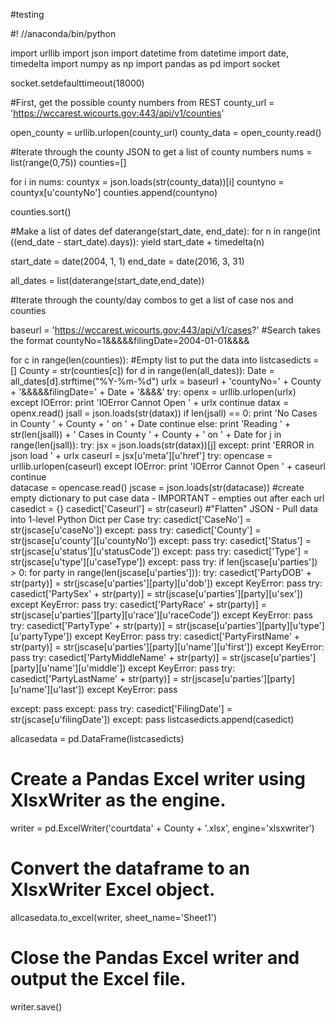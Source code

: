 #testing

#! //anaconda/bin/python

import urllib
import json
import datetime
from datetime import date, timedelta
import numpy as np
import pandas as pd
import socket

socket.setdefaulttimeout(18000)


#First, get the possible county numbers from REST
county_url = 'https://wccarest.wicourts.gov:443/api/v1/counties'

open_county = urllib.urlopen(county_url)
county_data = open_county.read()

#Iterate through the county JSON to get a list of county numbers
nums = list(range(0,75))
counties=[]

for i in nums:
countyx = json.loads(str(county_data))[i]
countyno = countyx[u'countyNo']
counties.append(countyno)

counties.sort()


#Make a list of dates
def daterange(start_date, end_date):
for n in range(int ((end_date - start_date).days)):
yield start_date + timedelta(n)

start_date = date(2004, 1, 1)
end_date = date(2016, 3, 31)

all_dates = list(daterange(start_date,end_date))

#Iterate through the county/day combos to get a list of case nos and counties

baseurl = 'https://wccarest.wicourts.gov:443/api/v1/cases?'
#Search takes the format countyNo=1&&&&&filingDate=2004-01-01&&&&



for c in range(len(counties)):
#Empty list to put the data into
listcasedicts = []
County = str(counties[c])
for d in range(len(all_dates)):
Date = all_dates[d].strftime("%Y-%m-%d")
urlx = baseurl + 'countyNo=' + County + '&&&&&filingDate=' + Date + '&&&&'
try:
openx = urllib.urlopen(urlx)
except IOError:
print 'IOError Cannot Open ' + urlx	
continue
datax = openx.read()
jsall = json.loads(str(datax))
if len(jsall) == 0:
print 'No Cases in County ' + County + ' on ' + Date
continue
else:
print 'Reading ' + str(len(jsall)) + ' Cases in County ' + County + ' on ' + Date
for j in range(len(jsall)):
try:
jsx = json.loads(str(datax))[j]
except:
print 'ERROR in json load ' + urlx
caseurl = jsx[u'meta'][u'href']
try:
opencase = urllib.urlopen(caseurl)
except IOError:
print 'IOError Cannot Open ' + caseurl	
continue	
datacase = opencase.read()
jscase = json.loads(str(datacase))
#create empty dictionary to put case data - IMPORTANT - empties out after each url
casedict = {}
casedict['Caseurl'] = str(caseurl)
#"Flatten" JSON - Pull data into 1-level Python Dict per Case
try:
casedict['CaseNo'] = str(jscase[u'caseNo'])
except:
pass
try:
casedict['County'] = str(jscase[u'county'][u'countyNo'])
except:
pass
try:
casedict['Status'] = str(jscase[u'status'][u'statusCode'])
except:
pass
try:
casedict['Type'] = str(jscase[u'type'][u'caseType'])
except:
pass
try:
if len(jscase[u'parties']) > 0:
for party in range(len(jscase[u'parties'])):
try:
casedict['PartyDOB' + str(party)] = str(jscase[u'parties'][party][u'dob'])
except KeyError:
pass
try:
casedict['PartySex' + str(party)] = str(jscase[u'parties'][party][u'sex'])
except KeyError:
pass
try:
casedict['PartyRace' + str(party)] = str(jscase[u'parties'][party][u'race'][u'raceCode'])
except KeyError:
pass
try:
casedict['PartyType' + str(party)] = str(jscase[u'parties'][party][u'type'][u'partyType'])
except KeyError:
pass
try:
casedict['PartyFirstName' + str(party)] = str(jscase[u'parties'][party][u'name'][u'first'])
except KeyError:
pass
try:
casedict['PartyMiddleName' + str(party)] = str(jscase[u'parties'][party][u'name'][u'middle'])
except KeyError:
pass
try:
casedict['PartyLastName' + str(party)] = str(jscase[u'parties'][party][u'name'][u'last'])
except KeyError:
pass

except:
pass
except:
pass
try:
casedict['FilingDate'] = str(jscase[u'filingDate'])	
except:
pass
listcasedicts.append(casedict)

allcasedata = pd.DataFrame(listcasedicts)

# Create a Pandas Excel writer using XlsxWriter as the engine.
writer = pd.ExcelWriter('courtdata' + County + '.xlsx', engine='xlsxwriter')

# Convert the dataframe to an XlsxWriter Excel object.
allcasedata.to_excel(writer, sheet_name='Sheet1')

# Close the Pandas Excel writer and output the Excel file.
writer.save()
